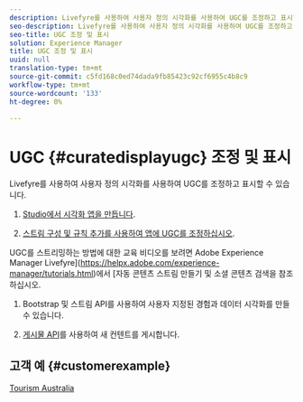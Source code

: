 ```yaml
---
description: Livefyre를 사용하여 사용자 정의 시각화를 사용하여 UGC를 조정하고 표시할 수 있습니다.
seo-description: Livefyre를 사용하여 사용자 정의 시각화를 사용하여 UGC를 조정하고 표시할 수 있습니다.
seo-title: UGC 조정 및 표시
solution: Experience Manager
title: UGC 조정 및 표시
uuid: null
translation-type: tm+mt
source-git-commit: c5fd168c0ed74dada9fb85423c92cf6955c4b8c9
workflow-type: tm+mt
source-wordcount: '133'
ht-degree: 0%

---
```



# UGC {#curatedisplayugc} 조정 및 표시

Livefyre를 사용하여 사용자 정의 시각화를 사용하여 UGC를 조정하고 표시할 수 있습니다.

1. [Studio에서 시각화 앱을 만듭니다](/help/using/c-about-apps/c-create-an-app.md).

1. [스트림 구성 및 규칙 추가를 사용하여 앱에 UGC를 조정하십시오](/help/using/c-streams/c-streams.md).

UGC를 스트리밍하는 방법에 대한 교육 비디오를 보려면 Adobe Experience Manager Livefyre](https://helpx.adobe.com/experience-manager/tutorials.html)에서 [자동 콘텐츠 스트림 만들기 및 소셜 콘텐츠 검색을 참조하십시오.

1. Bootstrap 및 스트림 API를 사용하여 사용자 지정된 경험과 데이터 시각화를 만들 수 있습니다.

1. [게시물 API](https://api.livefyre.com/docs/apis/by-category/collection-content#operation=urn:livefyre:apis:quill:operations:api:v3.0:collection:post:method=post)를 사용하여 새 컨텐트를 게시합니다.

## 고객 예 {#customerexample}

[Tourism Australia](https://www.australia.com/en-us)
